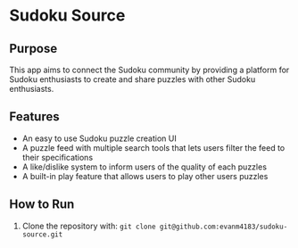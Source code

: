 # Sudoku Source


## Purpose

This app aims to connect the Sudoku community by providing a platform for Sudoku enthusiasts to create and share puzzles with other Sudoku enthusiasts.

## Features

- An easy to use Sudoku puzzle creation UI
- A puzzle feed with multiple search tools that lets users filter the feed to their specifications
- A like/dislike system to inform users of the quality of each puzzles
- A built-in play feature that allows users to play other users puzzles

## How to Run 
1. Clone the repository with:
   ```git clone git@github.com:evanm4183/sudoku-source.git```


